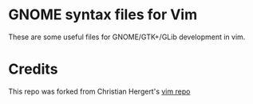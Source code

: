 # GNOME syntax files for Vim
These are some useful files for GNOME/GTK+/GLib development in vim.

# Credits
This repo was forked from Christian Hergert's [vim repo](https://github.com/chergert/vim)
